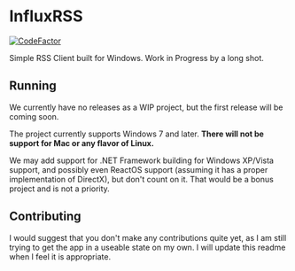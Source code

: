 # InfluxRSS

[![CodeFactor](https://www.codefactor.io/repository/github/roxiewattz/influxrss/badge)](https://www.codefactor.io/repository/github/roxiewattz/influxrss)

Simple RSS Client built for Windows. Work in Progress by a long shot.

## Running
We currently have no releases as a WIP project, but the first release will be coming soon.

The project currently supports Windows 7 and later. **There will not be support for Mac or any flavor of Linux.**

We may add support for .NET Framework building for Windows XP/Vista support, and possibly even ReactOS support (assuming it has a proper implementation of DirectX), but don't count on it. That would be a bonus project and is not a priority.

## Contributing
I would suggest that you don't make any contributions quite yet, as I am still trying to get the app in a useable state on my own. I will update this readme when I feel it is appropriate.
